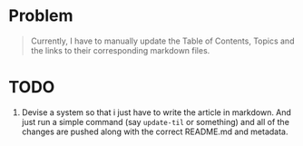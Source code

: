 # Problem

> Currently, I have to manually update the Table of Contents, Topics and the links to their corresponding markdown files.

# TODO

1. Devise a system so that i just have to write the article in markdown. And just run a simple command (say `update-til` or something) and all of the changes are pushed along with the correct README.md and metadata.
